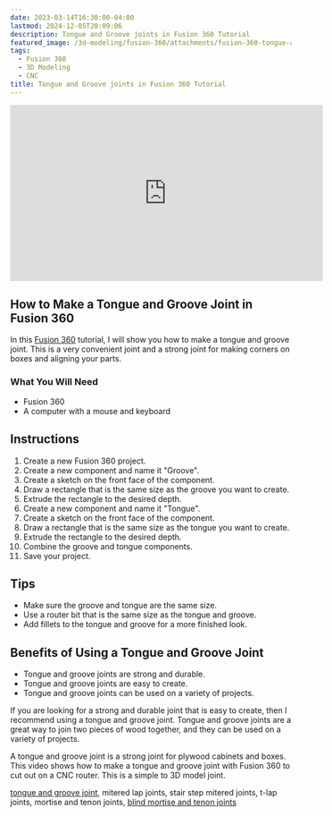 ```yaml
---
date: 2023-03-14T16:30:00-04:00
lastmod: 2024-12-05T20:09:06
description: Tongue and Groove joints in Fusion 360 Tutorial
featured_image: /3d-modeling/fusion-360/attachments/fusion-360-tongue-and-groove-joint-cnc.jpg
tags:
  - Fusion 360
  - 3D Modeling
  - CNC
title: Tongue and Groove joints in Fusion 360 Tutorial
---
```


<div class="iframe-16-9-container">
<iframe class="youTubeIframe" width="560" height="315" src="https://www.youtube.com/embed/VBA_oj65hh74?rel=0" title="YouTube video player" frameborder="0" allow="accelerometer; autoplay; clipboard-write; encrypted-media; gyroscope; picture-in-picture; web-share" allowfullscreen></iframe>
</div>

## How to Make a Tongue and Groove Joint in Fusion 360

In this [Fusion 360](./fusion-360.md) tutorial, I will show you how to make a tongue and groove joint. This is a very convenient joint and a strong joint for making corners on boxes and aligning your parts.

### What You Will Need

- Fusion 360
- A computer with a mouse and keyboard

## Instructions

1. Create a new Fusion 360 project.
2. Create a new component and name it "Groove".
3. Create a sketch on the front face of the component.
4. Draw a rectangle that is the same size as the groove you want to create.
5. Extrude the rectangle to the desired depth.
6. Create a new component and name it "Tongue".
7. Create a sketch on the front face of the component.
8. Draw a rectangle that is the same size as the tongue you want to create.
9. Extrude the rectangle to the desired depth.
10. Combine the groove and tongue components.
11. Save your project.

## Tips

- Make sure the groove and tongue are the same size.
- Use a router bit that is the same size as the tongue and groove.
- Add fillets to the tongue and groove for a more finished look.

## Benefits of Using a Tongue and Groove Joint

- Tongue and groove joints are strong and durable.
- Tongue and groove joints are easy to create.
- Tongue and groove joints can be used on a variety of projects.

If you are looking for a strong and durable joint that is easy to create, then I recommend using a tongue and groove joint. Tongue and groove joints are a great way to join two pieces of wood together, and they can be used on a variety of projects.

A tongue and groove joint is a strong joint for plywood cabinets and boxes. This video shows how to make a tongue and groove joint with Fusion 360 to cut out on a CNC router. This is a simple to 3D model joint.

[tongue and groove joint](https://youtu.be/BA_oj65hh74), mitered lap joints, stair step mitered joints, t-lap joints, mortise and tenon joints, [blind mortise and tenon joints](https://youtu.be/Pr7YYYhvJxY)
